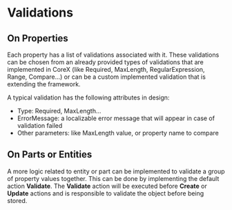 # Validations
## On Properties
Each property has a list of validations associated with it. These validations can be chosen from an already provided types of validations that are implemented in CoreX (like Required, MaxLength, RegularExpression, Range, Compare...) or can be a custom implemented validation that is extending the framework.

A typical validation has the following attributes in design:
* Type: Required, MaxLength...
* ErrorMessage: a localizable error message that will appear in case of validation failed
* Other parameters: like MaxLength value, or property name to compare

## On Parts or Entities
A more logic related to entity or part can be implemented to validate a group of property values together. This can be done by implementing the default action **Validate**. The **Validate** action will be executed before **Create** or **Update** actions and is responsible to validate the object before being stored.
